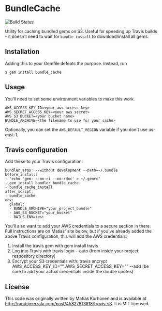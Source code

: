 # BundleCache

[![Build Status](https://travis-ci.org/data-axle/bundle_cache.png?branch=master)](https://travis-ci.org/data-axle/bundle_cache)

Utility for caching bundled gems on S3. Useful for speeding up Travis builds -
it doesn't need to wait for `bundle install` to download/install all gems.

## Installation

Adding this to your Gemfile defeats the purpose. Instead, run

    $ gem install bundle_cache

## Usage

You'll need to set some environment variables to make this work.

```
AWS_ACCESS_KEY_ID=<your aws access key>
AWS_SECRET_ACCESS_KEY=<your aws secret>
AWS_S3_BUCKET=<your bucket name>
BUNDLE_ARCHIVE=<the filename to use for your cache>
```

Optionally, you can set the `AWS_DEFAULT_REGION` variable if you don't use us-east-1.

## Travis configuration

Add these to your Travis configuration:
```
bundler_args: --without development --path=~/.bundle
before_install:
- "echo 'gem: --no-ri --no-rdoc' > ~/.gemrc"
- gem install bundler bundle_cache
- bundle_cache_install
after_script:
- bundle_cache
env:
  global:
  - BUNDLE_ARCHIVE="your_project_bundle"
  - AWS_S3_BUCKET="your_bucket"
  - RAILS_ENV=test
```

You'll also want to add your AWS credentials to a secure section in there. Full instructions
are on Matias' site below, but if you've already added the above Travis configuration, this will
add the AWS credentials:

1. Install the travis gem with gem install travis
2. Log into Travis with travis login --auto (from inside your project respository directory)
3. Encrypt your S3 credentials with: travis encrypt AWS_ACCESS_KEY_ID="" AWS_SECRET_ACCESS_KEY="" --add (be sure to add your actual credentials inside the double quotes)

## License

This code was originally written by Matias Korhonen and is available at
http://randomerrata.com/post/45827813818/travis-s3. It is MIT licensed.

